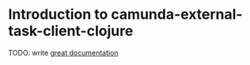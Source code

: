 # Introduction to camunda-external-task-client-clojure

TODO: write [great documentation](http://jacobian.org/writing/what-to-write/)
